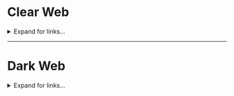 # Clear Web

<details>
<summary>Expand for links...</summary>

## Torrenting
- [https://yts.mx/](https://yts.mx/)
- [https://1337x.to/](https://1337x.to/)

</details>



---



# Dark Web

<details>
<summary>Expand for links...</summary>

## Wiki
- Trust Wiki - http://wiki6dtqpuvwtc5hopuj33eeavwa6sik7sy57cor35chkx5nrbmmolqd.onion/

## Miscellaneous
- ElfQrin - http://elfqv3zjfegus3bgg5d7pv62eqght4h6sl6yjjhe7kjpi2s56bzgk2yd.onion/
- DNM Bible - http://biblemeowimkh3utujmhm6oh2oeb3ubjw2lpgeq3lahrfr2l6ev6zgyd.onion/

</details>
